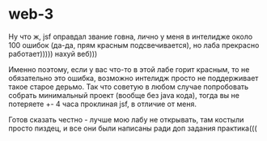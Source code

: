 # web-3

Ну что ж, jsf оправдал звание говна, лично у меня в интелидже около 100 ошибок (да-да, прям красным подсвечивается), но лаба прекрасно работает))))) нахуй веб)))

Именно поэтому, если у вас что-то в этой лабе горит красным, то не обязательно это ошибка, возможно интелидж просто не поддерживает такое старое дерьмо. Так что советую в любом случае попробовать собрать минимальный проект (вообще без java кода), тогда вы не потеряете +- 4 часа проклиная jsf, в отличие от меня.

Готов сказать честно - лучше мою лабу не открывать, там костыли просто пиздец, и все они были написаны ради доп задания практика(((
